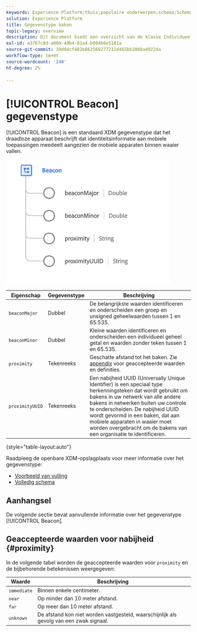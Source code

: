 ```yaml
---
keywords: Experience Platform;thuis;populaire onderwerpen;schema;Schema;XDM;gebieden;schema's;Schemas;baken;interactiedetails;datatype;data-type;gegevenstype;
solution: Experience Platform
title: Gegevenstype baken
topic-legacy: overview
description: Dit document biedt een overzicht van de klasse Individueel profiel XDM.
exl-id: a3767c8d-a009-49b4-81a4-b084b6e5101a
source-git-commit: 39d04cf482e862569277211d465bb2060a49224a
workflow-type: tm+mt
source-wordcount: '248'
ht-degree: 2%

---
```


# [!UICONTROL Beacon] gegevenstype

[!UICONTROL Beacon] is een standaard XDM gegevenstype dat het draadloze apparaat beschrijft dat identiteitsinformatie aan mobiele toepassingen meedeelt aangezien de mobiele apparaten binnen waaier vallen.

<img src="../images/data-types/beacon.png" width="450" /><br />

| Eigenschap | Gegevenstype | Beschrijving |
| --- | --- | --- |
| `beaconMajor` | Dubbel | De belangrijkste waarden identificeren en onderscheiden een groep en unsigned geheelwaarden tussen 1 en 65.535. |
| `beaconMinor` | Dubbel | Kleine waarden identificeren en onderscheiden een individueel geheel getal en waarden zonder teken tussen 1 en 65.535. |
| `proximity` | Tekenreeks | Geschatte afstand tot het baken. Zie [appendix](#proximity) voor geaccepteerde waarden en definities. |
| `proximityUUID` | Tekenreeks | Een nabijheid UUID (Universally Unique Identifier) is een speciaal type herkenningsteken dat wordt gebruikt om bakens in uw netwerk van alle andere bakens in netwerken buiten uw controle te onderscheiden. De nabijheid UUID wordt gevormd in een baken, dat aan mobiele apparaten in waaier moet worden overgebracht om de bakens van een organisatie te identificeren. |

{style=&quot;table-layout:auto&quot;}

Raadpleeg de openbare XDM-opslagplaats voor meer informatie over het gegevenstype:

* [Voorbeeld van vulling](https://github.com/adobe/xdm/blob/master/components/datatypes/beacon-interaction-details.example.1.json)
* [Volledig schema](https://github.com/adobe/xdm/blob/master/components/datatypes/beacon-interaction-details.schema.json)

## Aanhangsel

De volgende sectie bevat aanvullende informatie over het gegevenstype [!UICONTROL Beacon].

## Geaccepteerde waarden voor nabijheid {#proximity}

In de volgende tabel worden de geaccepteerde waarden voor `proximity` en de bijbehorende betekenissen weergegeven:

| Waarde | Beschrijving |
| --- | --- |
| `immediate` | Binnen enkele centimeter. |
| `near` | Op minder dan 10 meter afstand. |
| `far` | Op meer dan 10 meter afstand. |
| `unknown` | De afstand kon niet worden vastgesteld, waarschijnlijk als gevolg van een zwak signaal. |
